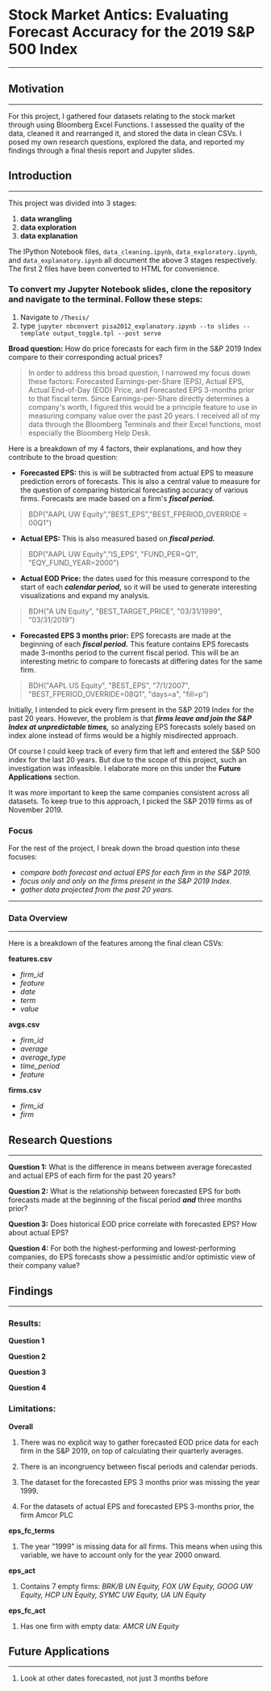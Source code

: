 # Stock Market Antics: Evaluating Forecast Accuracy for the 2019 S&P 500 Index

---
 
## Motivation

---

For this project, I gathered four datasets relating to the stock market through using Bloomberg Excel Functions. I assessed the quality of the data, cleaned it and rearranged it, and stored the data in clean CSVs. I posed my own research questions, explored the data, and reported my findings through a final thesis report and Jupyter slides.

## Introduction

---

This project was divided into 3 stages: 
1) **data wrangling**
2) **data exploration**
3) **data explanation**

The IPython Notebook files, `data_cleaning.ipynb`, `data_exploratory.ipynb`, and `data_explanatory.ipynb` all document the above 3 stages respectively. The first 2 files have been converted to HTML for convenience.

### To convert my Jupyter Notebook slides, clone the repository and navigate to the terminal. Follow these steps:

1) Navigate to `/Thesis/`
2) type `jupyter nbconvert pisa2012_explanatory.ipynb --to slides --template output_toggle.tpl --post serve`

**Broad question:** How do price forecasts for each firm in the S&P 2019 Index compare to their corresponding actual prices? 

> In order to address this broad question, I narrowed my focus down these factors: Forecasted Earnings-per-Share (EPS), Actual EPS, Actual End-of-Day (EOD) Price, and Forecasted EPS 3-months prior to that fiscal term. Since Earnings-per-Share directly determines a company's worth, I figured this would be a principle feature to use in measuring company value over the past 20 years. I received all of my data through the Bloomberg Terminals and their Excel functions, most especially the Bloomberg Help Desk.

Here is a breakdown of my 4 factors, their explanations, and how they contribute to the broad question:

- **Forecasted EPS:** this is will be subtracted from actual EPS to measure prediction errors of forecasts. This is also a central value to measure for the question of comparing historical forecasting accuracy of various firms. Forecasts are made based on a firm's ***fiscal period.***

> BDP("AAPL UW Equity","BEST_EPS","BEST_FPERIOD_OVERRIDE = 00Q1")

- **Actual EPS:** This is also measured based on ***fiscal period.***

> BDP("AAPL UW Equity","IS_EPS",  "FUND_PER=Q1", "EQY_FUND_YEAR=2000")

- **Actual EOD Price:** the dates used for this measure correspond to the start of each ***calendar period,*** so it will be used to generate interesting visualizations and expand my analysis.

> BDH("A UN Equity", "BEST_TARGET_PRICE", "03/31/1999", "03/31/2019")

- **Forecasted EPS 3 months prior:** EPS forecasts are made at the beginning of each ***fiscal period.*** This feature contains EPS forecasts made 3-months period to the current fiscal period. This will be an interesting metric to compare to forecasts at differing dates for the same firm.

> BDH("AAPL US Equity", "BEST_EPS", "7/1/2007", "BEST_FPERIOD_OVERRIDE=08Q1", "days=a", "fill=p")

Initially, I intended to pick every firm present in the S&P 2019 Index for the past 20 years. However, the problem is that ***firms leave and join the S&P Index at unpredictable times,*** so analyzing EPS forecasts solely based on index alone instead of firms would be a highly misdirected approach. 

Of course I could keep track of every firm that left and entered the S&P 500 index for the last 20 years. But due to the scope of this project, such an investigation was infeasible. I elaborate more on this under the **Future Applications** section.

It was more important to keep the same companies consistent across all datasets. To keep true to this approach, I picked the S&P 2019 firms as of November 2019. 

### Focus 

For the rest of the project, I break down the broad question into these focuses:

- *compare both forecast and actual EPS for each firm in the S&P 2019.*
- *focus only and only on the firms present in the S&P 2019 Index.*
- *gather data projected from the past 20 years.*

---
### Data Overview
---
Here is a breakdown of the features among the final clean CSVs:

**features.csv**
- *firm_id*
- *feature*
- *date*
- *term*
- *value*

**avgs.csv**
- *firm_id*
- *average*
- *average_type*
- *time_period*
- *feature*

**firms.csv**
- *firm_id*
- *firm*



## Research Questions
---
**Question 1:** What is the difference in means between average forecasted and actual EPS of each firm for the past 20 years?

**Question 2:** What is the relationship between forecasted EPS for both forecasts made at the beginning of the fiscal period ***and*** three months prior? 

**Question 3:** Does historical EOD price correlate with forecasted EPS? How about actual EPS?

**Question 4:** For both the highest-performing and lowest-performing companies, do EPS forecasts show a pessimistic and/or optimistic view of their company value?


## Findings
--- 

### Results:

**Question 1**

**Question 2**

**Question 3**

**Question 4**


### Limitations:

**Overall**

1. There was no explicit way to gather forecasted EOD price data for each firm in the S&P 2019, on top of calculating their quarterly averages. 

2. There is an incongruency between fiscal periods and calendar periods. 

3. The dataset for the forecasted EPS 3 months prior was missing the year 1999.

4. For the datasets of actual EPS and forecasted EPS 3-months prior, the firm Amcor PLC




**eps_fc_terms**

1. The year "1999" is missing data for all firms. This means when using this variable, we have to account only for the year 2000 onward.

**eps_act**

1. Contains 7 empty firms: *BRK/B UN Equity, FOX UW Equity, GOOG UW Equity, HCP UN Equity, SYMC UW Equity, UA UN Equity*

**eps_fc_act**

1. Has one firm with empty data: *AMCR UN Equity*

## Future Applications

--- 

1. Look at other dates forecasted, not just 3 months before